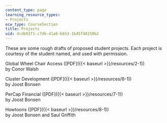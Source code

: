 ```yaml
---
content_type: page
learning_resource_types:
- Projects
ocw_type: CourseSection
title: Projects
uid: 4cdb03f1-c7d6-d1a8-b653-1b45f48259b2
---
```


These are some rough drafts of proposed student projects. Each project is courtesy of the student named, and used with permission.

Global Wheel Chair Access ([PDF]({{< baseurl >}}/resources/2-1))  
by Conor Walsh

Cluster Development ([PDF]({{< baseurl >}}/resources/6-1))  
by Joost Bonsen

PerCap Financial ([PDF]({{< baseurl >}}/resources/7-1))  
by Joost Bonsen

Howtoons ([PDF]({{< baseurl >}}/resources/8-1))  
by Joost Bonsen and Saul Griffith